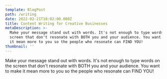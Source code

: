 ```yaml
---
template: BlogPost
path: /writing
date: 2022-02-21T10:02:00.000Z
title: Content Writing for Creative Businesses
metaDescription: >-
  Make your message stand out with words. It's not enough to type words on the
  screen that don't resonate with BOTH you and your audience. You want to make
  it mean more to you so the people who resonate can FIND YOU!
thumbnail: ''
---
```

Make your message stand out with words. It's not enough to type words on the screen that don't resonate with BOTH you and your audience. You want to make it mean more to you so the people who resonate can FIND YOU!
